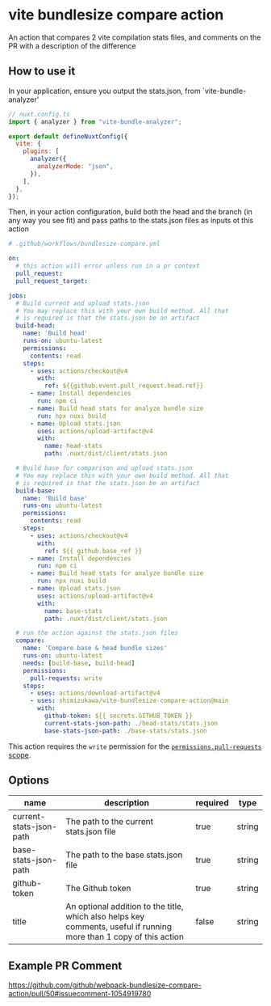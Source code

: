 # vite bundlesize compare action

An action that compares 2 vite compilation stats files, and comments on the PR with a description of the difference

## How to use it

In your application, ensure you output the stats.json, from `vite-bundle-analyzer'

```js
// nuxt.config.ts
import { analyzer } from "vite-bundle-analyzer";

export default defineNuxtConfig({
  vite: {
    plugins: [
      analyzer({
        analyzerMode: "json",
      }),
    ],
  },
});
```

Then, in your action configuration, build both the head and the branch (in any way you see fit) and pass paths to the stats.json files as inputs ot this action

```yaml
# .github/workflows/bundlesize-compare.yml

on:
  # this action will error unless run in a pr context
  pull_request:
  pull_request_target:

jobs:
  # Build current and upload stats.json
  # You may replace this with your own build method. All that
  # is required is that the stats.json be an artifact
  build-head:
    name: 'Build head'
    runs-on: ubuntu-latest
    permissions:
      contents: read
    steps:
      - uses: actions/checkout@v4
        with:
          ref: ${{github.event.pull_request.head.ref}}
      - name: Install dependencies
        run: npm ci
      - name: Build head stats for analyze bundle size
        run: npx nuxi build
      - name: Upload stats.json
        uses: actions/upload-artifact@v4
        with:
          name: head-stats
          path: .nuxt/dist/client/stats.json

  # Build base for comparison and upload stats.json
  # You may replace this with your own build method. All that
  # is required is that the stats.json be an artifact
  build-base:
    name: 'Build base'
    runs-on: ubuntu-latest
    permissions:
      contents: read
    steps:
      - uses: actions/checkout@v4
        with:
          ref: ${{ github.base_ref }}
      - name: Install dependencies
        run: npm ci
      - name: Build head stats for analyze bundle size
        run: npx nuxi build
      - name: Upload stats.json
        uses: actions/upload-artifact@v4
        with:
          name: base-stats
          path: .nuxt/dist/client/stats.json

  # run the action against the stats.json files
  compare:
    name: 'Compare base & head bundle sizes'
    runs-on: ubuntu-latest
    needs: [build-base, build-head]
    permissions:
      pull-requests: write
    steps:
      - uses: actions/download-artifact@v4
      - uses: shimizukawa/vite-bundlesize-compare-action@main
        with:
          github-token: ${{ secrets.GITHUB_TOKEN }}
          current-stats-json-path: ./head-stats/stats.json
          base-stats-json-path: ./base-stats/stats.json
```

This action requires the `write` permission for the [`permissions.pull-requests` scope](https://docs.github.com/en/actions/using-workflows/workflow-syntax-for-github-actions#jobsjob_idpermissions).

## Options

| name                    | description                                                                                                         | required | type   |
| ----------------------- | ------------------------------------------------------------------------------------------------------------------- | -------- | ------ |
| current-stats-json-path | The path to the current stats.json file                                                                             | true     | string |
| base-stats-json-path    | The path to the base stats.json file                                                                                | true     | string |
| github-token            | The Github token                                                                                                    | true     | string |
| title                   | An optional addition to the title, which also helps key comments, useful if running more than 1 copy of this action | false    | string |

## Example PR Comment

https://github.com/github/webpack-bundlesize-compare-action/pull/50#issuecomment-1054919780
